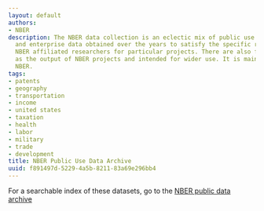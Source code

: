 ```yaml
---
layout: default
authors:
- NBER
description: The NBER data collection is an eclectic mix of public use economic, demographic,
  and enterprise data obtained over the years to satisfy the specific requests of
  NBER affiliated researchers for particular projects. There are also files created
  as the output of NBER projects and intended for wider use. It is maintained by the
  NBER.
tags:
- patents
- geography
- transportation
- income
- united states
- taxation
- health
- labor
- military
- trade
- development
title: NBER Public Use Data Archive
uuid: f891497d-5229-4a5b-8211-83a69e296bb4
---
```


For a searchable index of these datasets, go to the [NBER public data archive](https://www.nber.org/research/data?page=1&perPage=100)